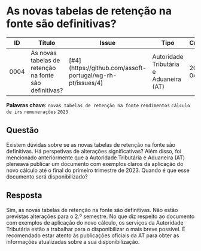 # As novas tabelas de retenção na fonte são definitivas?

<table><thead><tr><th>ID</th><th>Título</th><th data-type="content-ref">Issue</th><th>Tipo</th><th>Criado</th><th>Modificado</th></tr></thead><tbody><tr><td>0004</td><td>As novas tabelas de retenção na fonte são definitivas?</td><td>[#4](https://github.com/assoft-portugal/wg-rh-pt/issues/4)</td><td>Autoridade Tributária e Aduaneira (AT)</td><td>2023-04-05</td><td>2023-04-18</td></tr></tbody></table>

**Palavras chave**: `novas tabelas de retenção na fonte` `rendimentos` `cálculo de irs` `remunerações` `2023`

## Questão

Existem dúvidas sobre se as novas tabelas de retenção na fonte são definitivas. Há perspetivas de alterações significativas? Além disso, foi mencionado anteriormente que a Autoridade Tributária e Aduaneira (AT) pleneava publicar um documento com exemplos claros da aplicação do novo cálculo até o final do primeiro trimestre de 2023. Quando é que esse documento será disponibilizado?

## Resposta

Sim, as novas tabelas de retenção na fonte são definitivas. Não estão previstas alterações para o 2.º semestre.
No que diz respeito ao documento com exemplos de aplicação do novo cálculo, os serviços da Autoridade Tributária estão a trabalhar para o disponibilizar o mais breve possível. É recomendado estar atento às publicações oficiais da AT para obter as informações atualizadas sobre a sua disponibilização.

